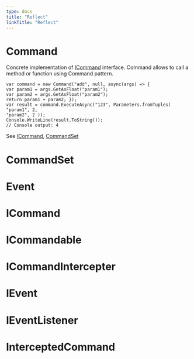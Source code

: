 ```yaml
---
type: docs
title: "Reflect"
linkTitle: "Reflect"
---
```


# Command

Concrete implementation of [ICommand](#icommand) interface. Command allows to call a method or function using Command pattern.

```.net
var command = new Command("add", null, async(args) => {
var param1 = args.GetAsFloat("param1");
var param2 = args.GetAsFloat("param2");
return param1 + param2; });
var result = command.ExecuteAsync("123", Parameters.fromTuples(
"param1", 2,
"param2", 2 ));
Console.WriteLine(result.ToString()); 
// Console output: 4
```

See [ICommand](#icommand), [CommandSet](#commandset)


# CommandSet


# Event


# ICommand


# ICommandable


# ICommandIntercepter


# IEvent


# IEventListener


# InterceptedCommand
